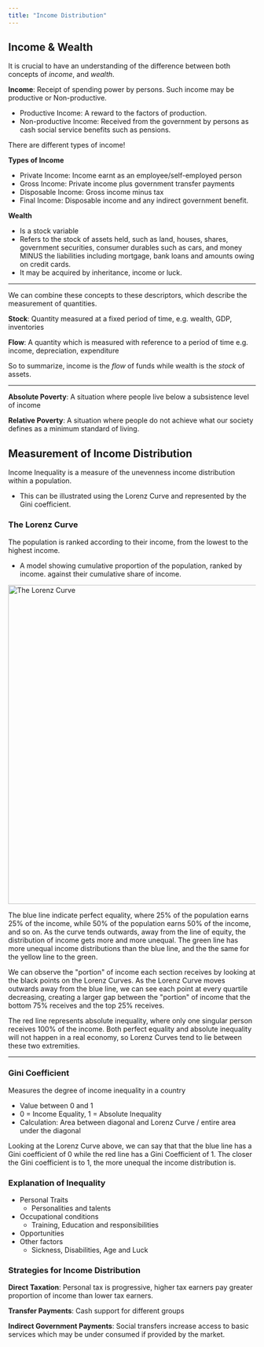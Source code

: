 ```yaml
---
title: "Income Distribution"
---
```


## Income & Wealth

It is crucial to have an understanding of the difference between both concepts of *income*, and *wealth*.

**Income**: Receipt of spending power by persons. Such income may be productive or Non-productive.
- Productive Income: A reward to the factors of production.
- Non-productive Income: Received from the government by persons as cash social service benefits such as pensions.

There are different types of income!

**Types of Income**
- Private Income: Income earnt as an employee/self-employed person
- Gross Income: Private income plus government transfer payments
- Disposable Income: Gross income minus tax
- Final Income: Disposable income and any indirect government benefit.

**Wealth**
- Is a stock variable
- Refers to the stock of assets held, such as land, houses, shares, government securities, consumer durables such as cars, and money MINUS the liabilities including mortgage, bank loans and amounts owing on credit cards.
- It may be acquired by inheritance, income or luck.

---
We can combine these concepts to these descriptors, which describe the measurement of quantities.

**Stock**: Quantity measured at a fixed period of time, e.g. wealth, GDP, inventories

**Flow**: A quantity which is measured with reference to a period of time e.g. income, depreciation, expenditure

So to summarize, income is the *flow* of funds while wealth is the *stock* of assets.

---
**Absolute Poverty**: A situation where people live below a subsistence level of income

**Relative Poverty**: A situation where people do not achieve what our society defines as a minimum standard of living.

## Measurement of Income Distribution

Income Inequality is a measure of the unevenness income distribution within a population.
- This can be illustrated using the Lorenz Curve and represented by the Gini coefficient.

### The Lorenz Curve

The population is ranked according to their income, from the lowest to the highest income.
- A model showing cumulative proportion of the population, ranked by income. against their cumulative share of income.

<image src="/the-chicken-pen/assets/Lorenz-Curve.png" alt="The Lorenz Curve" width=650px />

The blue line indicate perfect equality, where 25% of the population earns 25% of the income, while 50% of the population earns 50% of the income, and so on. As the curve tends outwards, away from the line of equity, the distribution of income gets more and more unequal. The green line has more unequal income distributions than the blue line, and the the same for the yellow line to the green.

We can observe the "portion" of income each section receives by looking at the black points on the Lorenz Curves. As the Lorenz Curve moves outwards away from the blue line, we can see each point at every quartile decreasing, creating a larger gap between the "portion" of income that the bottom 75% receives and the top 25% receives.

The red line represents absolute inequality, where only one singular person receives 100% of the income. Both perfect equality and absolute inequality will not happen in a real economy, so Lorenz Curves tend to lie between these two extremities.

---
### Gini Coefficient

Measures the degree of income inequality in a country
- Value between 0 and 1
- 0 = Income Equality, 1 = Absolute Inequality
- Calculation: Area between diagonal and Lorenz Curve / entire area under the diagonal

Looking at the Lorenz Curve above, we can say that that the blue line has a Gini coefficient of 0 while the red line has a Gini Coefficient of 1. The closer the Gini coefficient is to 1, the more unequal the income distribution is.
### Explanation of Inequality

- Personal Traits
	- Personalities and talents
- Occupational conditions
	- Training, Education and responsibilities
- Opportunities
- Other factors
	- Sickness, Disabilities, Age and Luck

### Strategies for Income Distribution

**Direct Taxation**: Personal tax is progressive, higher tax earners pay greater proportion of income than lower tax earners.

**Transfer Payments**: Cash support for different groups

**Indirect Government Payments**: Social transfers increase access to basic services which may be under consumed if provided by the market.